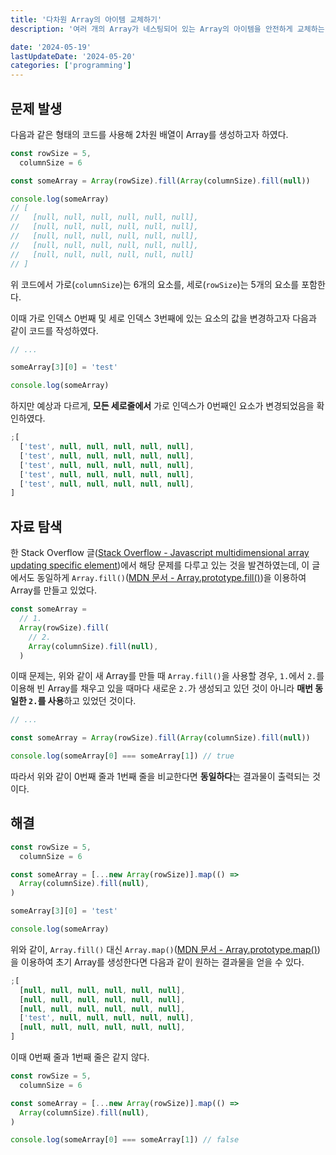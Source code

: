 ```yaml
---
title: '다차원 Array의 아이템 교체하기'
description: '여러 개의 Array가 네스팅되어 있는 Array의 아이템을 안전하게 교체하는 방법에 대해 알아봅니다. Array.fill 메소드를 통해 채운 Array를 수정할 때 발생하는 문제점에 대해 알아보고, 더 나은 방법을 탐색해봅니다.'

date: '2024-05-19'
lastUpdateDate: '2024-05-20'
categories: ['programming']
---
```


## 문제 발생

다음과 같은 형태의 코드를 사용해 2차원 배열이 Array를 생성하고자 하였다.

```js
const rowSize = 5,
  columnSize = 6

const someArray = Array(rowSize).fill(Array(columnSize).fill(null))

console.log(someArray)
// [
//   [null, null, null, null, null, null],
//   [null, null, null, null, null, null],
//   [null, null, null, null, null, null],
//   [null, null, null, null, null, null],
//   [null, null, null, null, null, null]
// ]
```

위 코드에서 가로(`columnSize`)는 6개의 요소를, 세로(`rowSize`)는 5개의 요소를 포함한다.

이때 가로 인덱스 0번째 및 세로 인덱스 3번째에 있는 요소의 값을 변경하고자 다음과 같이 코드를 작성하였다.

```js
// ...

someArray[3][0] = 'test'

console.log(someArray)
```

하지만 예상과 다르게, **모든 세로줄에서** 가로 인덱스가 0번째인 요소가 변경되었음을 확인하였다.

```js
;[
  ['test', null, null, null, null, null],
  ['test', null, null, null, null, null],
  ['test', null, null, null, null, null],
  ['test', null, null, null, null, null],
  ['test', null, null, null, null, null],
]
```

## 자료 탐색

한 Stack Overflow 글([Stack Overflow - Javascript multidimensional array updating specific element](https://stackoverflow.com/questions/9979560/javascript-multidimensional-array-updating-specific-element))에서 해당 문제를 다루고 있는 것을 발견하였는데, 이 글에서도 동일하게 `Array.fill()`([MDN 문서 - Array.prototype.fill()](https://developer.mozilla.org/en-US/docs/Web/JavaScript/Reference/Global_Objects/Array/fill))을 이용하여 Array를 만들고 있었다.

```js
const someArray =
  // 1.
  Array(rowSize).fill(
    // 2.
    Array(columnSize).fill(null),
  )
```

이때 문제는, 위와 같이 새 Array를 만들 때 `Array.fill()`을 사용할 경우, `1.`에서 `2.`를 이용해 빈 Array를 채우고 있을 때마다 새로운 `2.`가 생성되고 있던 것이 아니라 **매번 동일한 `2.`를 사용**하고 있었던 것이다.

```js
// ...

const someArray = Array(rowSize).fill(Array(columnSize).fill(null))

console.log(someArray[0] === someArray[1]) // true
```

따라서 위와 같이 0번째 줄과 1번째 줄을 비교한다면 **동일하다**는 결과물이 출력되는 것이다.

## 해결

```js
const rowSize = 5,
  columnSize = 6

const someArray = [...new Array(rowSize)].map(() =>
  Array(columnSize).fill(null),
)

someArray[3][0] = 'test'

console.log(someArray)
```

위와 같이, `Array.fill()` 대신 `Array.map()`([MDN 문서 - Array.prototype.map()](https://developer.mozilla.org/en-US/docs/Web/JavaScript/Reference/Global_Objects/Array/map))을 이용하여 초기 Array를 생성한다면 다음과 같이 원하는 결과물을 얻을 수 있다.

```js
;[
  [null, null, null, null, null, null],
  [null, null, null, null, null, null],
  [null, null, null, null, null, null],
  ['test', null, null, null, null, null],
  [null, null, null, null, null, null],
]
```

이때 0번째 줄과 1번째 줄은 같지 않다.

```js
const rowSize = 5,
  columnSize = 6

const someArray = [...new Array(rowSize)].map(() =>
  Array(columnSize).fill(null),
)

console.log(someArray[0] === someArray[1]) // false
```
